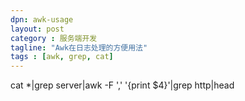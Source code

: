 ```yaml
---
dpn: awk-usage
layout: post
category : 服务端开发
tagline: "Awk在日志处理的方便用法"
tags : [awk, grep, cat]
---
```



 cat *|grep server|awk -F ',' '{print $4}'|grep http|head